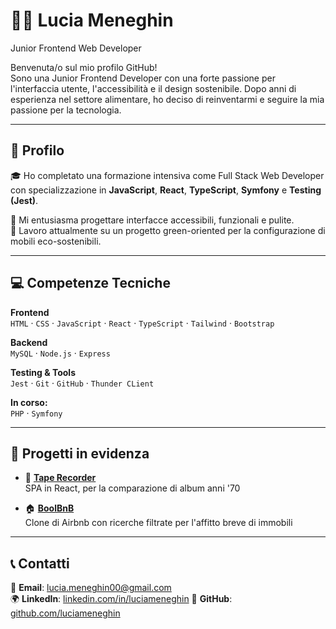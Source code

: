# 👩‍💻 Lucia Meneghin  
Junior Frontend Web Developer

Benvenuta/o sul mio profilo GitHub!  
Sono una Junior Frontend Developer con una forte passione per l'interfaccia utente, l'accessibilità e il design sostenibile. Dopo anni di esperienza nel settore alimentare, ho deciso di reinventarmi e seguire la mia passione per la tecnologia.

---

## 📝 Profilo

🎓 Ho completato una formazione intensiva come Full Stack Web Developer con specializzazione in **JavaScript**, **React**, **TypeScript**, **Symfony** e **Testing (Jest)**.

🚀 Mi entusiasma progettare interfacce accessibili, funzionali e pulite.  
🌱 Lavoro attualmente su un progetto green-oriented per la configurazione di mobili eco-sostenibili.

---

## 💻 Competenze Tecniche

**Frontend**  
`HTML` · `CSS` · `JavaScript` · `React` · `TypeScript` · `Tailwind` · `Bootstrap`

**Backend**  
`MySQL` · `Node.js` · `Express`

**Testing & Tools**  
`Jest` · `Git` · `GitHub` · `Thunder CLient`

**In corso:**  
`PHP` · `Symfony` 

---

## 🌟 Progetti in evidenza

- 🎨 **[Tape Recorder]([https://github.com/luciameneghin/ecodesign-frontend](https://github.com/luciameneghin/progetto-finale-spec-frontend-front))**  
  SPA in React, per la comparazione di album anni '70

- 🏠 **[BoolBnB](https://github.com/luciameneghin/boolbnb)**  
  Clone di Airbnb con ricerche filtrate per l'affitto breve di immobili

---

## 📞 Contatti

📧 **Email**: [lucia.meneghin00@gmail.com](lucia.meneghin00@gmail.com)  
🌍 **LinkedIn**: [linkedin.com/in/luciameneghin]([https://www.linkedin.com/in/luciameneghin](https://www.linkedin.com/in/lucia-meneghin-97b257365/))  
🔗 **GitHub**: [github.com/luciameneghin](https://github.com/luciameneghin)

